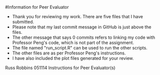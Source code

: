 #Information for Peer Evaluator

* Thank you for reviewing my work. There are five files that I have submitted.
* Please note that my last commit message in GitHub is just above the files.
* The other message that says 0 commits refers to linking my code with Professor Peng's code, which is not part of the assignment.
* The file named "run_script.R" can be used to run the other scripts.
* The other files are as per Professor Peng's instructions.
* I have also included the plot files generated for your review.

Russ Robbins
051114
Instructions for Peer Evaluator(s)
